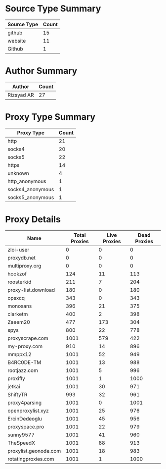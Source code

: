 # Source Type Summary

| Source Type | Count |
|-------------|-------|
| github | 15 |
| website | 11 |
| Github | 1 |


# Author Summary

| Author | Count |
|--------|-------|
| Rizsyad AR | 27 |


# Proxy Type Summary

| Proxy Type | Count |
|------------|-------|
| http | 21 |
| socks4 | 20 |
| socks5 | 22 |
| https | 14 |
| unknown | 4 |
| http_anonymous | 1 |
| socks4_anonymous | 1 |
| socks5_anonymous | 1 |


# Proxy Details

| Name | Total Proxies | Live Proxies | Dead Proxies |
|------|---------------|--------------|---------------|
| zloi-user | 0 | 0 | 0 |
| proxydb.net | 0 | 0 | 0 |
| multiproxy.org | 0 | 0 | 0 |
| hookzof | 124 | 11 | 113 |
| roosterkid | 211 | 7 | 204 |
| proxy-list.download | 180 | 0 | 180 |
| opsxcq | 343 | 0 | 343 |
| monosans | 396 | 21 | 375 |
| clarketm | 400 | 2 | 398 |
| Zaeem20 | 477 | 173 | 304 |
| spys | 800 | 22 | 778 |
| proxyscrape.com | 1001 | 579 | 422 |
| my-proxy.com | 910 | 14 | 896 |
| mmppx12 | 1001 | 52 | 949 |
| B4RC0DE-TM | 1001 | 13 | 988 |
| rootjazz.com | 1001 | 5 | 996 |
| proxifly | 1001 | 1 | 1000 |
| jetkai | 1001 | 30 | 971 |
| ShiftyTR | 993 | 32 | 961 |
| proxy4parsing | 1001 | 0 | 1001 |
| openproxylist.xyz | 1001 | 25 | 976 |
| ErcinDedeoglu | 1001 | 45 | 956 |
| proxyspace.pro | 1001 | 22 | 979 |
| sunny9577 | 1001 | 41 | 960 |
| TheSpeedX | 1001 | 88 | 913 |
| proxylist.geonode.com | 1001 | 18 | 983 |
| rotatingproxies.com | 1001 | 1 | 1000 |
